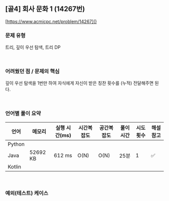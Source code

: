 ## [골4] 회사 문화 1 (14267번)

[https://www.acmicpc.net/problem/14267]()

### 문제 유형

트리, 깊이 우선 탐색, 트리 DP

<br>

### 어려웠던 점 / 문제의 핵심

깊이 우선 탐색을 1번만 하여 자식에게 자신이 받은 칭찬 횟수를 (누적) 전달해주면 된다.

<br>

### 언어별 풀이 요약

| 언어   | 메모리   | 실행 시간(ms) | 시간복잡도 | 공간복잡도 | 풀이 시간 | 시도 횟수 | 해설 참고          |
| ------ | -------- | ------------- | ---------- | ---------- | --------- | --------- | ------------------ |
| Python |          |               |            |            |           |           |                    |
| Java   | 52692 KB | 612 ms        | O(N)       | O(N)       | 25분      | 1         | :white_check_mark: |
| Kotlin |          |               |            |            |           |           |                    |

<br>

### 예외(테스트) 케이스

```
```

